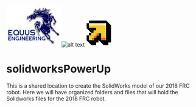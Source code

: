 
 
![alt text](https://raw.githubusercontent.com/FRC5682coach/publicFiles/master/EquusLogo.jpg "Equus Engineering")![alt text](https://www.firstinspires.org/sites/default/files/uploads/resource_library/brand/thumbnails/FIRSTRobotics_IconVert_RGB_sm2.jpg "First Robotics Competition")![alt text](https://raw.githubusercontent.com/FRC5682coach/publicFiles/master/powerup.png "FRC2018 PowerUp")

# solidworksPowerUp
This is a shared location to create the SolidWorks model of our 2018 FRC robot.
Here we will have organized folders and files that will hold the Solidworks files for the 2018 FRC robot.
